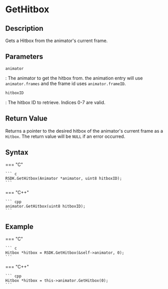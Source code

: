 # GetHitbox

## Description
Gets a Hitbox from the animator's current frame.

## Parameters
`animator`

:   The animator to get the hitbox from. the animation entry will use `animator.frames` and the frame id uses `animator.frameID`.

`hitboxID`

:   The hitbox ID to retrieve. Indices 0-7 are valid.

## Return Value
Returns a pointer to the desired hitbox of the animator's current frame as a `Hitbox`. The return value will be `NULL` if an error occurred.

## Syntax
=== "C"

	``` c
	RSDK.GetHitbox(Animator *animator, uint8 hitboxID);
	```

=== "C++"

	``` cpp
	animator.GetHitbox(uint8 hitboxID);
	```

## Example
=== "C"

	``` c
	Hitbox *hitbox = RSDK.GetHitbox(&self->animator, 0);
	```

=== "C++"

	``` cpp
	Hitbox *hitbox = this->animator.GetHitbox(0);
	```